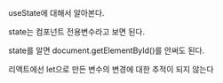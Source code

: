useState에 대해서 알아본다.   

state는 컴포넌트 전용변수라고 보면 된다.

state를 알면 document.getElementById()를 안써도 된다.

리액트에선 let으로 만든 변수의 변경에 대한 추적이 되지 않는다